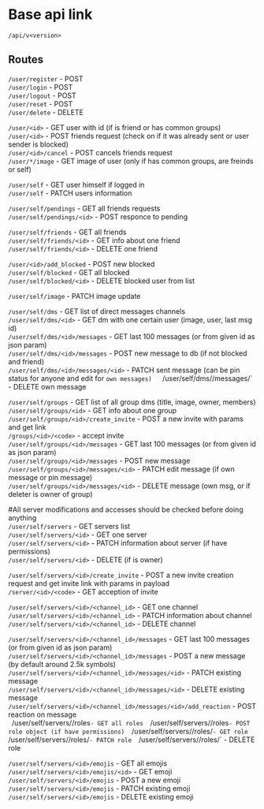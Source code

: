 # Base api link
`/api/v<version>`

## Routes
`/user/register` - POST  
`/user/login` - POST  
`/user/logout` - POST  
`/user/reset` - POST  
`/user/delete` - DELETE  

`/user/<id>` - GET user with id (if is friend or has common groups)  
`/user/<id>` - POST friends request (check on if it was already sent or user sender is blocked)  
`/user/<id>/cancel` - POST cancels friends request  
`/user/*/image` - GET image of user (only if has common groups, are freinds or self)  

`/user/self` - GET user himself if logged in  
`/user/self` - PATCH users information  

`/user/self/pendings` - GET all friends requests  
`/user/self/pendings/<id>` - POST responce to pending  

`/user/self/friends` - GET all friends  
`/user/self/friends/<id>` - GET info about one friend  
`/user/self/friends/<id>` - DELETE one friend  

`/user/<id>/add_blocked` - POST new blocked  
`/user/self/blocked` - GET all blocked  
`/user/self/blocked/<id>` - DELETE blocked user from list  

`/user/self/image` - PATCH image update  

`/user/self/dms` - GET list of direct messages channels  
`/user/self/dms/<id>` - GET dm with one certain user (image, user, last msg id)  
`/user/self/dms/<id>/messages` - GET last 100 messages (or from given id as json param)  
`/user/self/dms/<id>/messages` - POST new message to db (if not blocked and friend)  
`/user/self/dms/<id>/messages/<id>` - PATCH sent message (can be pin status for anyone and edit for `own messages)  
`/user/self/dms/<id>/messages/<id>` - DELETE own message  

`/user/self/groups` - GET list of all group dms (title, image, owner, members)  
`/user/self/groups/<id>` - GET info about one group  
`/user/self/groups/<id>/create_invite` - POST a new invite with params and get link  
`/groups/<id>/<code>` - accept invite  
`/user/self/groups/<id>/messages` - GET last 100 messages (or from given id as json param)  
`/user/self/groups/<id>/messages` - POST new message  
`/user/self/groups/<id>/messages/<id>` - PATCH edit message (if own message or pin message)  
`/user/self/groups/<id>/messages/<id>` - DELETE message (own msg, or if deleter is owner of group)  

#All server modifications and accesses should be checked before doing anything  
`/user/self/servers` - GET servers list  
`/user/self/servers/<id>` - GET one server  
`/user/self/servers/<id>` - PATCH information about server (if have permissions)  
`/user/self/servers/<id>` - DELETE (if is owner)  

`/user/self/servers/<id>/create_invite` - POST a new invite creation request and get invite link with params in payload  
`/server/<id>/<code>` - GET acception of invite  

`/user/self/servers/<id>/<channel_id>` - GET one channel  
`/user/self/servers/<id>/<channel_id>` - PATCH information about channel  
`/user/self/servers/<id>/<channel_id>` - DELETE channel  

`/user/self/servers/<id>/<channel_id>/messages` - GET last 100 messages (or from given id as json param)  
`/user/self/servers/<id>/<channel_id>/messages` - POST a new message (by default around 2.5k symbols)  
`/user/self/servers/<id>/<channel_id>/messages/<id>` - PATCH existing message  
`/user/self/servers/<id>/<channel_id>/messages/<id>` - DELETE existing message  
`/user/self/servers/<id>/<channel_id>/messages/<id>/add_reaction` - POST reaction on message  
`
`/user/self/servers/<id>/roles` - GET all roles  
`/user/self/servers/<id>/roles` - POST role object (if have permissions)  
`/user/self/servers/<id>/roles/<id>` - GET role  
`/user/self/servers/<id>/roles/<id>` - PATCH role  
`/user/self/servers/<id>/roles/<id>` - DELETE role  

`/user/self/servers/<id>/emojis` - GET all emojis  
`/user/self/servers/<id>/emojis/<id>` - GET emoji  
`/user/self/servers/<id>/emojis` - POST a new emoji  
`/user/self/servers/<id>/emojis` - PATCH existing emoji  
`/user/self/servers/<id>/emojis` - DELETE existing emoji  